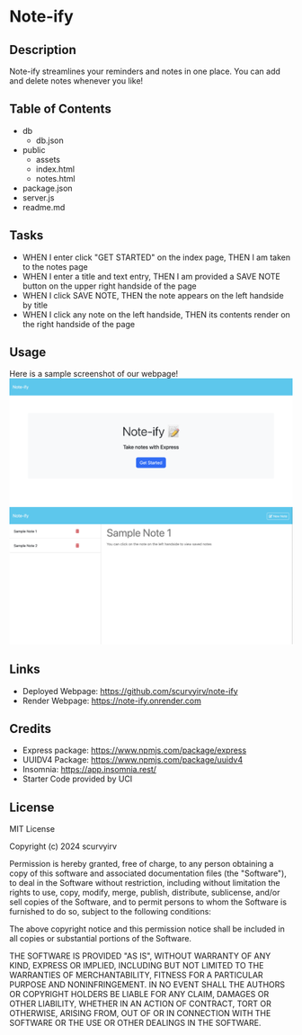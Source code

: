 # Note-ify

## Description

Note-ify streamlines your reminders and notes in one place. You can add and delete notes whenever you like!

## Table of Contents

- db
    - db.json
- public
    - assets
    - index.html
    - notes.html
- package.json
- server.js
- readme.md

## Tasks 

- WHEN I enter click "GET STARTED" on the index page, THEN I am taken to the notes page
- WHEN I enter a title and text entry, THEN I am provided a SAVE NOTE button on the upper right handside of the page
- WHEN I click SAVE NOTE, THEN the note appears on the left handside by title
- WHEN I click any note on the left handside, THEN its contents render on the right handside of the page


## Usage
Here is a sample screenshot of our webpage!
![sample screenshot of the index page](./public/assets/images/noteifySS.png)
![sample screenshot of the notes page](./public/assets/images/noteifysampleSS.png)


## Links
- Deployed Webpage: https://github.com/scurvyirv/note-ify
- Render Webpage: https://note-ify.onrender.com

## Credits

- Express package: https://www.npmjs.com/package/express
- UUIDV4 Package: https://www.npmjs.com/package/uuidv4
- Insomnia: https://app.insomnia.rest/
- Starter Code provided by UCI


## License

MIT License

Copyright (c) 2024 scurvyirv

Permission is hereby granted, free of charge, to any person obtaining a copy of this software and associated documentation files (the "Software"), to deal in the Software without restriction, including without limitation the rights to use, copy, modify, merge, publish, distribute, sublicense, and/or sell copies of the Software, and to permit persons to whom the Software is furnished to do so, subject to the following conditions:

The above copyright notice and this permission notice shall be included in all copies or substantial portions of the Software.

THE SOFTWARE IS PROVIDED "AS IS", WITHOUT WARRANTY OF ANY KIND, EXPRESS OR IMPLIED, INCLUDING BUT NOT LIMITED TO THE WARRANTIES OF MERCHANTABILITY, FITNESS FOR A PARTICULAR PURPOSE AND NONINFRINGEMENT. IN NO EVENT SHALL THE AUTHORS OR COPYRIGHT HOLDERS BE LIABLE FOR ANY CLAIM, DAMAGES OR OTHER LIABILITY, WHETHER IN AN ACTION OF CONTRACT, TORT OR OTHERWISE, ARISING FROM, OUT OF OR IN CONNECTION WITH THE SOFTWARE OR THE USE OR OTHER DEALINGS IN THE SOFTWARE.
